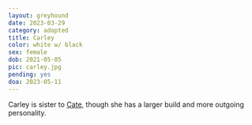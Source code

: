 ```yaml
---
layout: greyhound
date: 2023-03-29
category: adopted
title: Carley
color: white w/ black
sex: female
dob: 2021-05-05
pic: carley.jpg
pending: yes
doa: 2023-05-11
---
```

Carley is sister to [Cate](/greyhounds/cate), though she has a larger build and more outgoing personality. 

